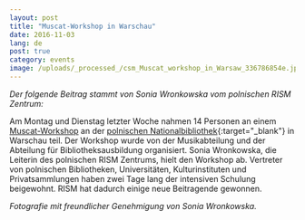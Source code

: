 ```yaml
---
layout: post
title: "Muscat-Workshop in Warschau"
date: 2016-11-03
lang: de
post: true
category: events
image: /uploads/_processed_/csm_Muscat_workshop_in_Warsaw_336786854e.jpg
---
```



_Der folgende Beitrag stammt von Sonia Wronkowska vom polnischen RISM Zentrum:_

Am Montag und Dienstag letzter Woche nahmen 14 Personen an einem [Muscat-Workshop](/de/community/muscat.html) an der [polnischen Nationalbibliothek](http://bn.org.pl/en/){:target="_blank"} in Warschau teil. Der Workshop wurde von der Musikabteilung und der Abteilung für Bibliotheksausbildung organisiert. Sonia Wronkowska, die Leiterin des polnischen RISM Zentrums, hielt den Workshop ab. Vertreter von polnischen Bibliotheken, Universitäten, Kulturinstituten und Privatsammlungen haben zwei Tage lang der intensiven Schulung beigewohnt. RISM hat dadurch einige neue Beitragende gewonnen.

_Fotografie mit freundlicher Genehmigung von Sonia Wronkowska._



<script type="text/javascript">var switchTo5x=true;</script><script type="text/javascript" src="http://w.sharethis.com/button/buttons.js"></script><script type="text/javascript">stLight.options({publisher: "9b601438-1ce1-49d8-bfd7-9cff5df54c17", doNotHash: false, doNotCopy: false, hashAddressBar: false});</script>